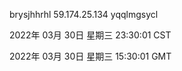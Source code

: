 brysjhhrhl 59.174.25.134 yqqlmgsycl

2022年 03月 30日 星期三 23:30:01 CST

2022年 03月 30日 星期三 15:30:01 GMT
